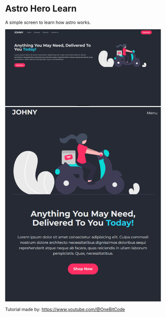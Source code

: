 # Astro Hero Learn

A simple screen to learn how astro works.

![Hero section desktop](image.png)
![Hero section mobile](image-1.png)

Tutorial made by: https://www.youtube.com/@OneBitCode
